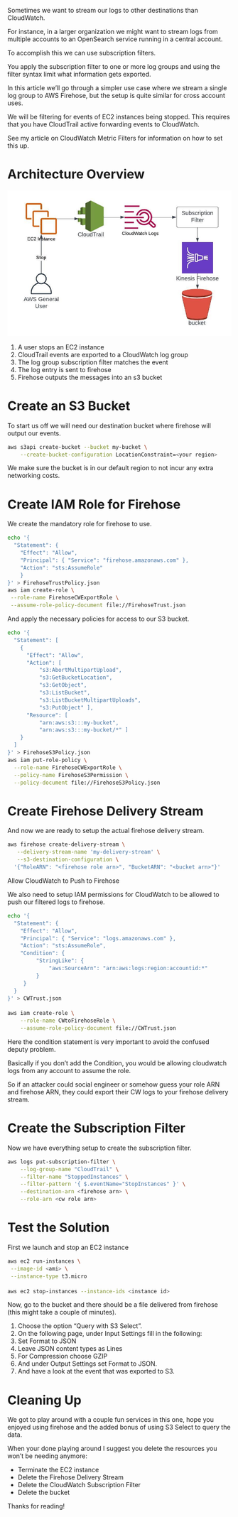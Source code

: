 Sometimes we want to stream our logs to other destinations than CloudWatch.

For instance, in a larger organization we might want to stream logs from multiple accounts to an OpenSearch service running in a central account.

To accomplish this we can use subscription filters.

You apply the subscription filter to one or more log groups and using the filter syntax limit what information gets exported.

In this article we’ll go through a simpler use case where we stream a single log group to AWS Firehose, but the setup is quite similar for cross account uses.

We will be filtering for events of EC2 instances being stopped. This requires that you have CloudTrail active forwarding events to CloudWatch.

See my article on CloudWatch Metric Filters for information on how to set this up.

# Architecture Overview

![Architecture Overview](diagram.jpeg)

1. A user stops an EC2 instance
2. CloudTrail events are exported to a CloudWatch log group
3. The log group subscription filter matches the event 
4. The log entry is sent to firehose
5. Firehose outputs the messages into an s3 bucket

# Create an S3 Bucket

To start us off we will need our destination bucket where firehose will output our events.

```bash
aws s3api create-bucket --bucket my-bucket \
    --create-bucket-configuration LocationConstraint=<your region>
```

We make sure the bucket is in our default region to not incur any extra networking costs.

# Create IAM Role for Firehose

We create the mandatory role for firehose to use.

```bash
echo '{
  "Statement": {
    "Effect": "Allow",
    "Principal": { "Service": "firehose.amazonaws.com" },
    "Action": "sts:AssumeRole"
    } 
}' > FirehoseTrustPolicy.json
aws iam create-role \
 --role-name FirehoseCWExportRole \
 --assume-role-policy-document file://FirehoseTrust.json
```

And apply the necessary policies for access to our S3 bucket.

```bash
echo '{
  "Statement": [
    {
      "Effect": "Allow",
      "Action": [ 
          "s3:AbortMultipartUpload", 
          "s3:GetBucketLocation", 
          "s3:GetObject", 
          "s3:ListBucket", 
          "s3:ListBucketMultipartUploads", 
          "s3:PutObject" ],
      "Resource": [ 
          "arn:aws:s3:::my-bucket", 
          "arn:aws:s3:::my-bucket/*" ]
    }
  ]
}' > FirehoseS3Policy.json
aws iam put-role-policy \
  --role-name FirehoseCWExportRole \
  --policy-name FirehoseS3Permission \
  --policy-document file://FirehoseS3Policy.json
```

# Create Firehose Delivery Stream

And now we are ready to setup the actual firehose delivery stream.

```bash
aws firehose create-delivery-stream \
   --delivery-stream-name 'my-delivery-stream' \
   --s3-destination-configuration \
  '{"RoleARN": "<firehose role arn>", "BucketARN": "<bucket arn>"}'
```

Allow CloudWatch to Push to Firehose

We also need to setup IAM permissions for CloudWatch to be allowed to push our filtered logs to firehose.

```bash
echo '{
  "Statement": {
    "Effect": "Allow",
    "Principal": { "Service": "logs.amazonaws.com" },
    "Action": "sts:AssumeRole",
    "Condition": { 
         "StringLike": { 
             "aws:SourceArn": "arn:aws:logs:region:accountid:*"
         } 
     }
  }
}' > CWTrust.json

aws iam create-role \
    --role-name CWtoFirehoseRole \
    --assume-role-policy-document file://CWTrust.json
```

Here the condition statement is very important to avoid the confused deputy problem.

Basically if you don’t add the Condition, you would be allowing cloudwatch logs from any account to assume the role.

So if an attacker could social engineer or somehow guess your role ARN and firehose ARN, they could export their CW logs to your firehose delivery stream.

# Create the Subscription Filter

Now we have everything setup to create the subscription filter.

```bash
aws logs put-subscription-filter \
    --log-group-name "CloudTrail" \
    --filter-name "StoppedInstances" \
    --filter-pattern '{ $.eventName="StopInstances" }' \
    --destination-arn <firehose arn> \
    --role-arn <cw role arn>
```

# Test the Solution

First we launch and stop an EC2 instance

```bash
aws ec2 run-instances \
 --image-id <ami> \
 --instance-type t3.micro

aws ec2 stop-instances --instance-ids <instance id>
```

Now, go to the bucket and there should be a file delivered from firehose (this might take a couple of minutes).
1. Choose the option “Query with S3 Select”.
2. On the following page, under Input Settings fill in the following:
3. Set Format to JSON
4. Leave JSON content types as Lines
5. For Compression choose GZIP
6. And under Output Settings set Format to JSON.
7. And have a look at the event that was exported to S3.

# Cleaning Up

We got to play around with a couple fun services in this one, hope you enjoyed using firehose and the added bonus of using S3 Select to query the data.

When your done playing around I suggest you delete the resources you won’t be needing anymore:
- Terminate the EC2 instance
- Delete the Firehose Delivery Stream
- Delete the CloudWatch Subscription Filter
- Delete the bucket

Thanks for reading!